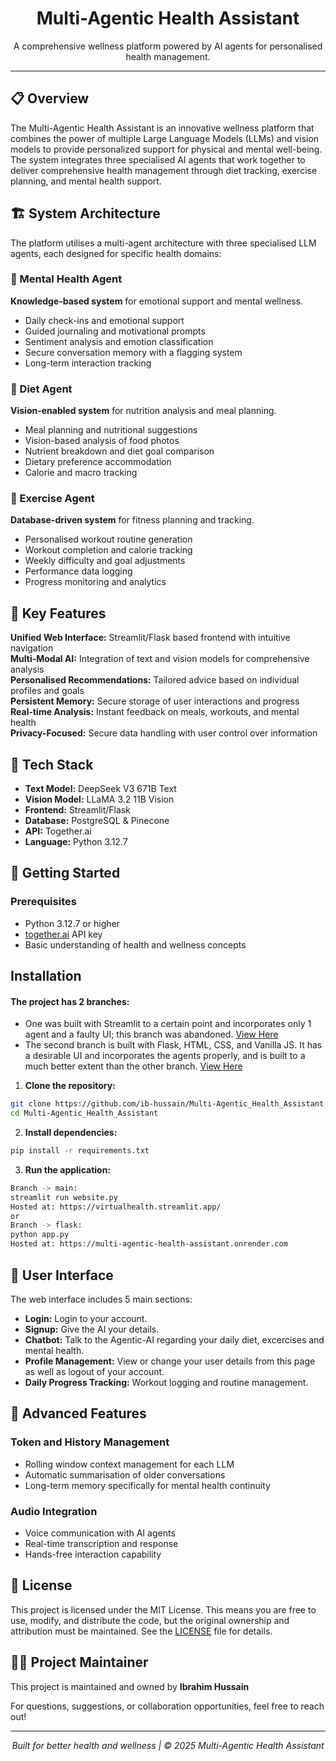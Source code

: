 <h1 align="center">Multi-Agentic Health Assistant</h1>
<p align="center">A comprehensive wellness platform powered by AI agents for personalised health management.</p>

<hr />


## 📋 Overview

The Multi-Agentic Health Assistant is an innovative wellness platform that combines the power of multiple Large Language Models (LLMs) and vision models to provide personalized support for physical and mental well-being. The system integrates three specialised AI agents that work together to deliver comprehensive health management through diet tracking, exercise planning, and mental health support.

## 🏗️ System Architecture

The platform utilises a multi-agent architecture with three specialised LLM agents, each designed for specific health domains:

### 🧠 Mental Health Agent
**Knowledge-based system** for emotional support and mental wellness.

- Daily check-ins and emotional support
- Guided journaling and motivational prompts
- Sentiment analysis and emotion classification
- Secure conversation memory with a flagging system
- Long-term interaction tracking

### 🥗 Diet Agent
**Vision-enabled system** for nutrition analysis and meal planning.

- Meal planning and nutritional suggestions
- Vision-based analysis of food photos
- Nutrient breakdown and diet goal comparison
- Dietary preference accommodation
- Calorie and macro tracking

### 💪 Exercise Agent
**Database-driven system** for fitness planning and tracking.

- Personalised workout routine generation
- Workout completion and calorie tracking
- Weekly difficulty and goal adjustments
- Performance data logging
- Progress monitoring and analytics

## 🌟 Key Features

**Unified Web Interface:** Streamlit/Flask based frontend with intuitive navigation  
**Multi-Modal AI:** Integration of text and vision models for comprehensive analysis  
**Personalised Recommendations:** Tailored advice based on individual profiles and goals  
**Persistent Memory:** Secure storage of user interactions and progress  
**Real-time Analysis:** Instant feedback on meals, workouts, and mental health  
**Privacy-Focused:** Secure data handling with user control over information  

## 🔧 Tech Stack

- **Text Model:** DeepSeek V3 671B Text
- **Vision Model:** LLaMA 3.2 11B Vision
- **Frontend:** Streamlit/Flask
- **Database:** PostgreSQL & Pinecone
- **API:** Together.ai
- **Language:** Python 3.12.7

## 🚀 Getting Started

### Prerequisites

- Python 3.12.7 or higher
- [together.ai](https://www.together.ai/) API key 
- Basic understanding of health and wellness concepts

## Installation
#### The project has 2 branches:
- One was built with Streamlit to a certain point and incorporates only 1 agent and a faulty UI; this branch was abandoned. <a href="https://virtualhealth.streamlit.app/">View Here</a> <br>
- The second branch is built with Flask, HTML, CSS, and Vanilla JS. It has a desirable UI and incorporates the agents properly, and is built to a much better extent than the other branch. <a href="https://multi-agentic-health-assistant.onrender.com">View Here</a>

1. **Clone the repository:**
```bash
git clone https://github.com/ib-hussain/Multi-Agentic_Health_Assistant
cd Multi-Agentic_Health_Assistant
```

2. **Install dependencies:**
```bash
pip install -r requirements.txt
```

3. **Run the application:**
```bash
Branch -> main:
streamlit run website.py
Hosted at: https://virtualhealth.streamlit.app/
or
Branch -> flask:
python app.py
Hosted at: https://multi-agentic-health-assistant.onrender.com
```


## 📱 User Interface

The web interface includes 5 main sections:

- **Login:** Login to your account.
- **Signup:** Give the AI your details.
- **Chatbot:** Talk to the Agentic-AI regarding your daily diet, excercises and mental health.
- **Profile Management:** View or change your user details from this page as well as logout of your account.
- **Daily Progress Tracking:** Workout logging and routine management.

## 🔮 Advanced Features

### Token and History Management
- Rolling window context management for each LLM
- Automatic summarisation of older conversations
- Long-term memory specifically for mental health continuity

### Audio Integration
- Voice communication with AI agents
- Real-time transcription and response
- Hands-free interaction capability


## 📄 License

This project is licensed under the MIT License. This means you are free to use, modify, and distribute the code, but the original ownership and attribution must be maintained. See the [LICENSE](LICENSE) file for details.



## 👨‍💻 Project Maintainer

This project is maintained and owned by **Ibrahim Hussain**

For questions, suggestions, or collaboration opportunities, feel free to reach out!

---
<p align="center"><i>Built for better health and wellness | © 2025 Multi-Agentic Health Assistant</i></p>
